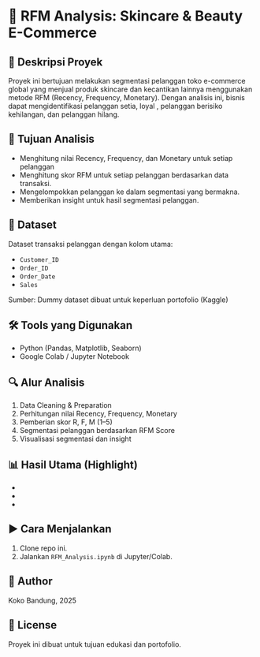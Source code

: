 # 🎯 RFM Analysis: Skincare & Beauty E-Commerce

## 📌 Deskripsi Proyek
Proyek ini bertujuan melakukan segmentasi pelanggan toko e-commerce global yang menjual produk skincare dan kecantikan lainnya menggunakan metode RFM (Recency, Frequency, Monetary). Dengan analisis ini, bisnis dapat mengidentifikasi pelanggan setia, loyal , pelanggan berisiko kehilangan, dan pelanggan hilang.

## 🎯 Tujuan Analisis
- Menghitung nilai Recency, Frequency, dan Monetary untuk setiap pelanggan
- Menghitung skor RFM untuk setiap pelanggan berdasarkan data transaksi.
- Mengelompokkan pelanggan ke dalam segmentasi yang bermakna.
- Memberikan insight untuk hasil segmentasi pelanggan.

## 🧾 Dataset
Dataset transaksi pelanggan dengan kolom utama:
- `Customer_ID`
- `Order_ID`
- `Order_Date`
- `Sales`

Sumber: Dummy dataset dibuat untuk keperluan portofolio (Kaggle)

## 🛠️ Tools yang Digunakan
- Python (Pandas, Matplotlib, Seaborn)
- Google Colab / Jupyter Notebook

## 🔍 Alur Analisis
1. Data Cleaning & Preparation
2. Perhitungan nilai Recency, Frequency, Monetary
3. Pemberian skor R, F, M (1–5)
4. Segmentasi pelanggan berdasarkan RFM Score
5. Visualisasi segmentasi dan insight

## 📊 Hasil Utama (Highlight)
- 
-  
-

## ▶️ Cara Menjalankan
1. Clone repo ini.
2. Jalankan `RFM_Analysis.ipynb` di Jupyter/Colab.

## 👤 Author
Koko
Bandung, 2025

## 📄 License
Proyek ini dibuat untuk tujuan edukasi dan portofolio.
